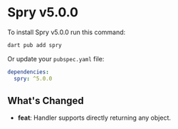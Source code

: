 # Spry v5.0.0

To install Spry v5.0.0 run this command:

```bash
dart pub add spry
```

Or update your `pubspec.yaml` file:

```yaml
dependencies:
  spry: ^5.0.0
```

## What's Changed

* **feat**: Handler supports directly returning any object.
